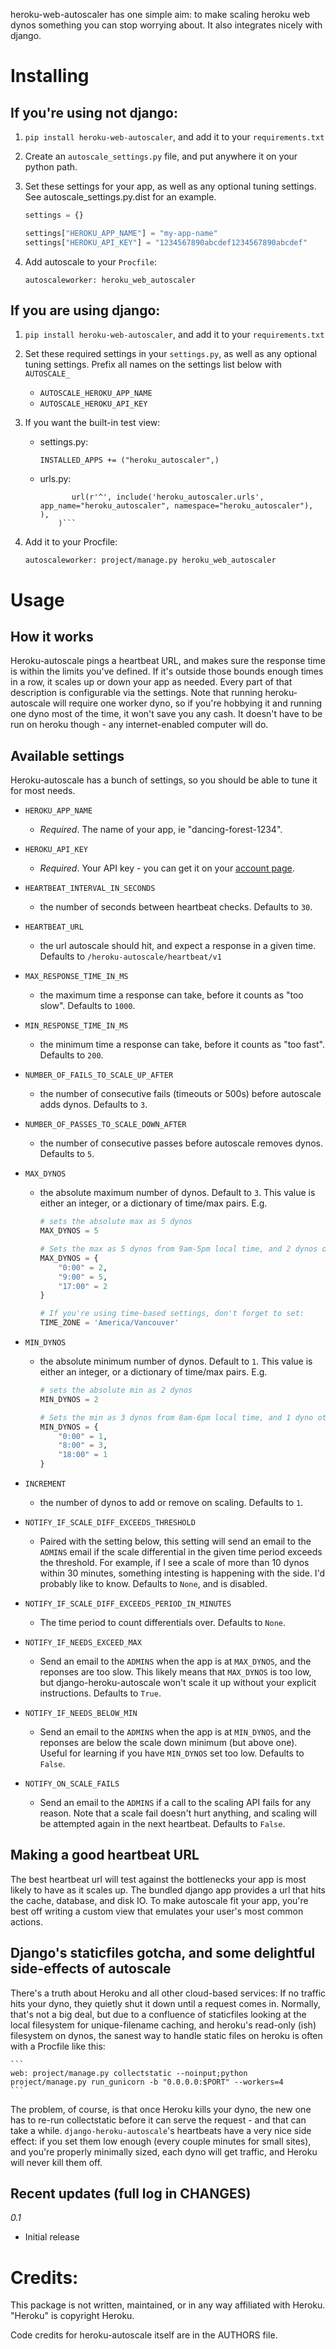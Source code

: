 heroku-web-autoscaler has one simple aim: to make scaling heroku web dynos something you can stop worrying about.  It also integrates nicely with django.


Installing
==========

If you're using not django:
---------------------------

1. ```pip install heroku-web-autoscaler```, and add it to your `requirements.txt`

2. Create an `autoscale_settings.py` file, and put anywhere it on your python path. 
3. Set these settings for your app, as well as any optional tuning settings. See autoscale_settings.py.dist for an example.

    ```python
    settings = {}

    settings["HEROKU_APP_NAME"] = "my-app-name"
    settings["HEROKU_API_KEY"] = "1234567890abcdef1234567890abcdef"
    ```

4. Add autoscale to your `Procfile`:

    ```
    autoscaleworker: heroku_web_autoscaler
    ```


If you are using django:
-----------------------

1. ```pip install heroku-web-autoscaler```, and add it to your `requirements.txt`

2. Set these required settings in your `settings.py`, as well as any optional tuning settings.  Prefix all names on the settings list below with `AUTOSCALE_`

    * `AUTOSCALE_HEROKU_APP_NAME`
    * `AUTOSCALE_HEROKU_API_KEY`

3. If you want the built-in test view:
    
    * settings.py: 

        ```INSTALLED_APPS += ("heroku_autoscaler",)```

    * urls.py: 
        ```urlpatterns += patterns('',
               url(r'^', include('heroku_autoscaler.urls', app_name="heroku_autoscaler", namespace="heroku_autoscaler"), ),
            )```

4. Add it to your Procfile:

    ```
    autoscaleworker: project/manage.py heroku_web_autoscaler
    ```


Usage
=====

How it works
------------

Heroku-autoscale pings a heartbeat URL, and makes sure the response time is within the limits you've defined.  If it's outside those bounds enough times in a row, it scales up or down your app as needed.  Every part of that description is configurable via the settings.  Note that running heroku-autoscale will require one worker dyno, so if you're hobbying it and running one dyno most of the time, it won't save you any cash. It doesn't have to be run on heroku though - any internet-enabled computer will do.


Available settings
-------------------

Heroku-autoscale has a bunch of settings, so you should be able to tune it for most needs.

* `HEROKU_APP_NAME` 
    
    * *Required*.  The name of your app, ie "dancing-forest-1234".

* `HEROKU_API_KEY`
    
    * *Required*. Your API key - you can get it on your [account page](https://api.heroku.com/account).

* `HEARTBEAT_INTERVAL_IN_SECONDS` 

    * the number of seconds between heartbeat checks. Defaults to `30`.

* `HEARTBEAT_URL` 

    * the url autoscale should hit, and expect a response in a given time. Defaults to `/heroku-autoscale/heartbeat/v1`

* `MAX_RESPONSE_TIME_IN_MS` 

    * the maximum time a response can take, before it counts as "too slow". Defaults to `1000`.

* `MIN_RESPONSE_TIME_IN_MS` 

    * the minimum time a response can take, before it counts as "too fast". Defaults to `200`.

* `NUMBER_OF_FAILS_TO_SCALE_UP_AFTER` 

    * the number of consecutive fails (timeouts or 500s) before autoscale adds dynos. Defaults to `3`.

* `NUMBER_OF_PASSES_TO_SCALE_DOWN_AFTER` 

    * the number of consecutive passes before autoscale removes dynos. Defaults to `5`.

* `MAX_DYNOS` 

    * the absolute maximum number of dynos. Default to `3`. This value is either an integer, or a dictionary of time/max pairs.  E.g.

        ```python
        # sets the absolute max as 5 dynos
        MAX_DYNOS = 5

        # Sets the max as 5 dynos from 9am-5pm local time, and 2 dynos otherwise.
        MAX_DYNOS = {
            "0:00" = 2,
            "9:00" = 5,
            "17:00" = 2
        }

        # If you're using time-based settings, don't forget to set:
        TIME_ZONE = 'America/Vancouver'
        ```

* `MIN_DYNOS` 

    * the absolute minimum number of dynos. Default to `1`. This value is either an integer, or a dictionary of time/max pairs. E.g.

        ```python
        # sets the absolute min as 2 dynos
        MIN_DYNOS = 2

        # Sets the min as 3 dynos from 8am-6pm local time, and 1 dyno otherwise.
        MIN_DYNOS = {
            "0:00" = 1,
            "8:00" = 3,
            "18:00" = 1
        }
        ```

* `INCREMENT` 
    * the number of dynos to add or remove on scaling. Defaults to `1`.

* `NOTIFY_IF_SCALE_DIFF_EXCEEDS_THRESHOLD` 
    * Paired with the setting below, this setting will send an email to the `ADMINS` email if the scale differential in the given time period exceeds the threshold.  For example, if I see a scale of more than 10 dynos within 30 minutes, something intesting is happening with the side.  I'd probably like to know.  Defaults to `None`, and is disabled.

* `NOTIFY_IF_SCALE_DIFF_EXCEEDS_PERIOD_IN_MINUTES` 
    * The time period to count differentials over. Defaults to `None`.

* `NOTIFY_IF_NEEDS_EXCEED_MAX`
    * Send an email to the `ADMINS` when the app is at `MAX_DYNOS`, and the reponses are too slow. This likely means that `MAX_DYNOS` is too low, but django-heroku-autoscale won't scale it up without your explicit instructions. Defaults to `True`.

* `NOTIFY_IF_NEEDS_BELOW_MIN`
    * Send an email to the `ADMINS` when the app is at `MIN_DYNOS`, and the reponses are below the scale down minimum (but above one).  Useful for learning if you have `MIN_DYNOS` set too low. Defaults to `False`.

* `NOTIFY_ON_SCALE_FAILS`
    * Send an email to the `ADMINS` if a call to the scaling API fails for any reason. Note that a scale fail doesn't hurt anything, and scaling will be attempted again in the next heartbeat. Defaults to `False`.


Making a good heartbeat URL
---------------------------

The best heartbeat url will test against the bottlenecks your app is most likely to have as it scales up.  The bundled django app provides a url that hits the cache, database, and disk IO.  To make autoscale fit your app, you're best off writing a custom view that emulates your user's most common actions.


Django's staticfiles gotcha, and some delightful side-effects of autoscale
----------------------------------------------------------------------------

There's a truth about Heroku and all other cloud-based services:  If no traffic hits your dyno, they quietly shut it down until a request comes in.  Normally, that's not a big deal, but due to a confluence of staticfiles looking at the local filesystem for unique-filename caching, and heroku's read-only (ish) filesystem on dynos, the sanest way to handle static files on heroku is often with a Procfile like this:

    ```
    web: project/manage.py collectstatic --noinput;python project/manage.py run_gunicorn -b "0.0.0.0:$PORT" --workers=4
    ```

The problem, of course, is that once Heroku kills your dyno, the new one has to re-run collectstatic before it can serve the request - and that can take a while.  `django-heroku-autoscale`'s heartbeats have a very nice side effect: if you set them low enough (every couple minutes for small sites), and you're properly minimally sized, each dyno will get traffic, and Heroku will never kill them off.



Recent updates (full log in CHANGES)
------------------------------------

*0.1*

* Initial release


Credits:
========

This package is not written, maintained, or in any way affiliated with Heroku.  "Heroku" is copyright Heroku.

Code credits for heroku-autoscale itself are in the AUTHORS file.